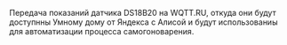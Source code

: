 Передача показаний датчика DS18B20 на WQTT.RU, откуда они будут доступнны Умному дому от Яндекса с Алисой и будут использованиы для автоматизации процесса самогоноварения.
